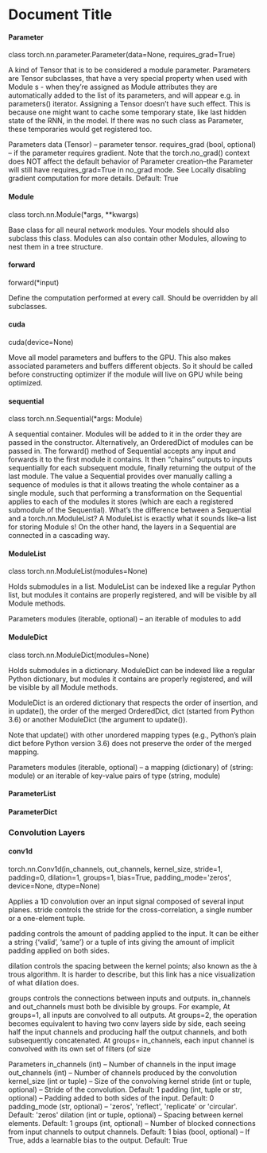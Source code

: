 # Document Title

#### Parameter 
class torch.nn.parameter.Parameter(data=None, requires_grad=True)

A kind of Tensor that is to be considered a module parameter.
Parameters are Tensor subclasses, that have a very special property when used with Module s - when they’re assigned as Module attributes they are automatically added to the list of its parameters, and will appear e.g. in parameters() iterator. Assigning a Tensor doesn’t have such effect. This is because one might want to cache some temporary state, like last hidden state of the RNN, in the model. If there was no such class as Parameter, these temporaries would get registered too.

Parameters
    data (Tensor) – parameter tensor.
    requires_grad (bool, optional) – if the parameter requires gradient. Note that the torch.no_grad() context does NOT affect the default behavior of Parameter creation–the Parameter will still have requires_grad=True in no_grad mode. See Locally disabling gradient computation for more details. 
    Default: True

#### Module
class torch.nn.Module(*args, **kwargs)

Base class for all neural network modules.
Your models should also subclass this class.
Modules can also contain other Modules, allowing to nest them in a tree structure.

#### forward
forward(*input)

Define the computation performed at every call.
Should be overridden by all subclasses.

#### cuda
cuda(device=None)

Move all model parameters and buffers to the GPU.
This also makes associated parameters and buffers different objects. So it should be called before constructing optimizer if the module will live on GPU while being optimized.

#### sequential
class torch.nn.Sequential(*args: Module)

A sequential container.
Modules will be added to it in the order they are passed in the constructor. Alternatively, an OrderedDict of modules can be passed in. The forward() method of Sequential accepts any input and forwards it to the first module it contains. It then “chains” outputs to inputs sequentially for each subsequent module, finally returning the output of the last module.
The value a Sequential provides over manually calling a sequence of modules is that it allows treating the whole container as a single module, such that performing a transformation on the Sequential applies to each of the modules it stores (which are each a registered submodule of the Sequential).
What’s the difference between a Sequential and a torch.nn.ModuleList? A ModuleList is exactly what it sounds like–a list for storing Module s! On the other hand, the layers in a Sequential are connected in a cascading way.

#### ModuleList
class torch.nn.ModuleList(modules=None)

Holds submodules in a list.
ModuleList can be indexed like a regular Python list, but modules it contains are properly registered, and will be visible by all Module methods.

Parameters
    modules (iterable, optional) – an iterable of modules to add

#### ModuleDict
class torch.nn.ModuleDict(modules=None)

Holds submodules in a dictionary.
ModuleDict can be indexed like a regular Python dictionary, but modules it contains are properly registered, and will be visible by all Module methods.

ModuleDict is an ordered dictionary that respects
    the order of insertion, and
    in update(), the order of the merged OrderedDict, dict (started from Python 3.6) or another ModuleDict (the argument to update()).

Note that update() with other unordered mapping types (e.g., Python’s plain dict before Python version 3.6) does not preserve the order of the merged mapping.

Parameters
    modules (iterable, optional) – a mapping (dictionary) of (string: module) or an iterable of key-value pairs of type (string, module)

#### ParameterList
#### ParameterDict

### Convolution Layers

#### conv1d
torch.nn.Conv1d(in_channels, out_channels, kernel_size, stride=1, padding=0, dilation=1, groups=1, bias=True,  padding_mode='zeros', device=None, dtype=None)

Applies a 1D convolution over an input signal composed of several input planes.
stride controls the stride for the cross-correlation, a single number or a one-element tuple.

padding controls the amount of padding applied to the input. It can be either a string {‘valid’, ‘same’} or a tuple of ints giving the amount of implicit padding applied on both sides.

dilation controls the spacing between the kernel points; also known as the à trous algorithm. It is harder to describe, but this link has a nice visualization of what dilation does.

groups controls the connections between inputs and outputs. in_channels and out_channels must both be divisible by groups. For example,
        At groups=1, all inputs are convolved to all outputs.
        At groups=2, the operation becomes equivalent to having two conv layers side by side, each seeing half the input channels and producing half the output channels, and both subsequently concatenated.
        At groups= in_channels, each input channel is convolved with its own set of filters (of size
        
Parameters
        in_channels (int) – Number of channels in the input image
        out_channels (int) – Number of channels produced by the convolution
        kernel_size (int or tuple) – Size of the convolving kernel
        stride (int or tuple, optional) – Stride of the convolution. Default: 1
        padding (int, tuple or str, optional) – Padding added to both sides of the input. Default: 0
        padding_mode (str, optional) – 'zeros', 'reflect', 'replicate' or 'circular'. Default: 'zeros'
        dilation (int or tuple, optional) – Spacing between kernel elements. Default: 1
        groups (int, optional) – Number of blocked connections from input channels to output channels. Default: 1
        bias (bool, optional) – If True, adds a learnable bias to the output. Default: True


